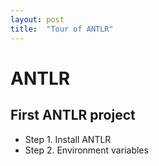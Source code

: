 ```yaml
---
layout: post
title:  "Tour of ANTLR"
---
```


# ANTLR

## First ANTLR project

* Step 1. Install ANTLR
* Step 2. Environment variables